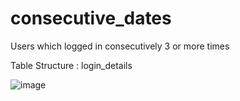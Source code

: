 # consecutive_dates
Users which logged in consecutively 3 or more times

Table Structure : login_details

![image](https://user-images.githubusercontent.com/90609377/134116852-e61528b8-9294-4410-a2a0-b9a7b14264e5.png)

